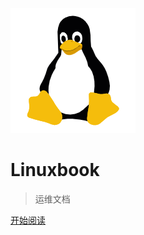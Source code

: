<!-- _coverpage.md -->

![logo](/logo/linux.png)

# <strong>Linuxbook</strong> <small></small>

> 运维文档

<!-- [github](https://github.com/) -->
<!-- [Blog](https://www.cnblogs.com/yzh99/) -->
[开始阅读](/README.md)

